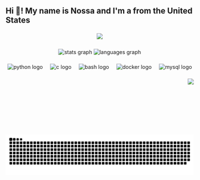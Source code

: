 <h2 align="left">Hi 👋! My name is Nossa and I'm a from the United States</h2>

###

<div align="center">
  <img height="800" src="https://preview.redd.it/4h4k8ei7kk761.jpg?auto=webp&s=c444855f7d081aa9ed305613a8954cd57f75d61f"  />
</div>

###

<div align="center">
  <img src="https://github-readme-stats.vercel.app/api?username=NossaGTS&hide_title=false&hide_rank=false&show_icons=true&include_all_commits=true&count_private=true&disable_animations=false&theme=dracula&locale=en&hide_border=false" height="150" alt="stats graph"  />
  <img src="https://github-readme-stats.vercel.app/api/top-langs?username=NossaGTS&locale=en&hide_title=false&layout=compact&card_width=320&langs_count=5&theme=dracula&hide_border=false" height="150" alt="languages graph"  />
</div>

###

<div align="center">
  <img src="https://cdn.jsdelivr.net/gh/devicons/devicon/icons/python/python-original.svg" height="30" alt="python logo"  />
  <img width="12" />
  <img src="https://cdn.jsdelivr.net/gh/devicons/devicon/icons/c/c-original.svg" height="30" alt="c logo"  />
  <img width="12" />
  <img src="https://cdn.jsdelivr.net/gh/devicons/devicon/icons/bash/bash-original.svg" height="30" alt="bash logo"  />
  <img width="12" />
  <img src="https://cdn.jsdelivr.net/gh/devicons/devicon/icons/docker/docker-original.svg" height="30" alt="docker logo"  />
  <img width="12" />
  <img src="https://cdn.jsdelivr.net/gh/devicons/devicon/icons/mysql/mysql-original.svg" height="30" alt="mysql logo"  />
</div>

###

<img align="right" height="150" src="https://media1.tenor.com/m/8VVnaZOItQoAAAAC/1mposter-imposter.gif"  />

###

<br clear="both">

<img src="https://raw.githubusercontent.com/NossaGTS/NossaGTS/output/snake.svg" alt="Snake animation" />

###
